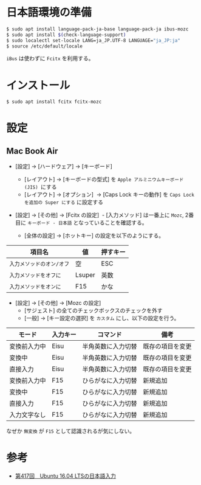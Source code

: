 # 日本語環境の準備

```bash
$ sudo apt install language-pack-ja-base language-pack-ja ibus-mozc
$ sudo apt install $(check-language-support)
$ sudo localectl set-locale LANG=ja_JP.UTF-8 LANGUAGE="ja_JP:ja" 
$ source /etc/default/locale
```

`iBus` は使わずに `Fcitx` を利用する。

# インストール

```bash
$ sudo apt install fcitx fcitx-mozc
```

# 設定

## Mac Book Air
- [設定] → [ハードウェア] → [キーボード]
  - [レイアウト] → [キーボードの型式] を `Apple アルミニウムキーボード (JIS) `にする
  - [レイアウト] → [オプション]  → [Caps Lock キーの動作] を `Caps Lock を追加の Super にする` に設定する

- [設定] → [その他] → [Fcitx の設定]
  - [入力メソッド] は一番上に `Mozc`, 2番目に `キーボード - 日本語` となっていることを確認する。
  - [全体の設定] → [ホットキー] の設定を以下のようにする。

項目名 | 値 | 押すキー
------|-----|---------
`入力メソッドのオン/オフ` | 空  | ESC
`入力メソッドをオフに` | Lsuper | 英数
`入力メソッドをオンに` | F15 | かな

- [設定] → [その他] → [Mozc の設定]
  - [サジェスト] の全てのチェックボックスのチェックを外す
  - [一般] → [キー設定の選択] を `カスタム` にし、以下の設定を行う。
  
モード | 入力キー | コマンド | 備考
-------|---------|---------|-------
変換前入力中 | Eisu | 半角英数に入力切替 | 既存の項目を変更
変換中 | Eisu | 半角英数に入力切替 | 既存の項目を変更
直接入力 | Eisu | 半角英数に入力切替 | 既存の項目を変更
変換前入力中 | F15 | ひらがなに入力切替 | 新規追加
変換中 | F15 | ひらがなに入力切替 |  新規追加
直接入力 | F15 | ひらがなに入力切替 |  新規追加
入力文字なし | F15 | ひらがなに入力切替 |  新規追加

なぜか `無変換` が `F15` として認識されるが気にしない。

# 参考
- [第417回　Ubuntu 16.04 LTSの日本語入力](http://gihyo.jp/admin/serial/01/ubuntu-recipe/0417)
